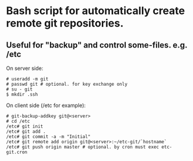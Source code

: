 Bash script for automatically create remote git repositories.
=============================================================

Useful for "backup" and control some-files. e.g. /etc
-----------------------------------------------------


On server side:

    # useradd -m git
    # passwd git # optional. for key exchange only
    # su - git
    $ mkdir .ssh

On client side (/etc for example):

    # git-backup-addkey git@<server>
    # cd /etc
    /etc# git init
    /etc# git add .
    /etc# git commit -a -m "Initial"
    /etc# git remote add origin git@<server>:~/etc-git/`hostname`
    /etc# git push origin master # optional. by cron must exec etc-git.cron

